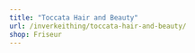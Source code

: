 ```yaml
---
title: "Toccata Hair and Beauty"
url: /inverkeithing/toccata-hair-and-beauty/
shop: Friseur
---
```

